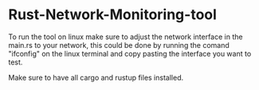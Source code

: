 # Rust-Network-Monitoring-tool

To run the tool on linux make sure to adjust the network interface in the main.rs to your network, this could be done by running the comand "ifconfig" on the linux terminal and copy pasting the interface you want to test. 

Make sure to have all cargo and rustup files installed. 
